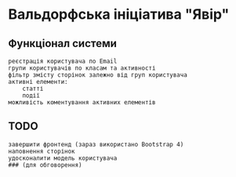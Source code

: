 # Вальдорфська ініціатива "Явір"

## Функціонал системи
	реєстрація користувача по Email
	групи користувачів по класам та активності
	фільтр змісту сторінок залежно від груп користувача
	активні елементи:
		статті
		події
	можливість коментування активних елементів

## TODO
	завершити фронтенд (зараз використано Bootstrap 4)
	наповнення сторінок
	удосконалити модель користувача
	### (для обговорення)

